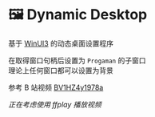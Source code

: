 # 🖼️ Dynamic Desktop
基于 [WinUI3](https://microsoft.github.io/microsoft-ui-xaml/) 的动态桌面设置程序

在取得窗口句柄后设置为 `Progaman` 的子窗口  
理论上任何窗口都可以设置为背景

参考 B 站视频 [BV1HZ4y1978a](https://www.bilibili.com/video/BV1HZ4y1978a)

_正在考虑使用 ffplay 播放视频_
